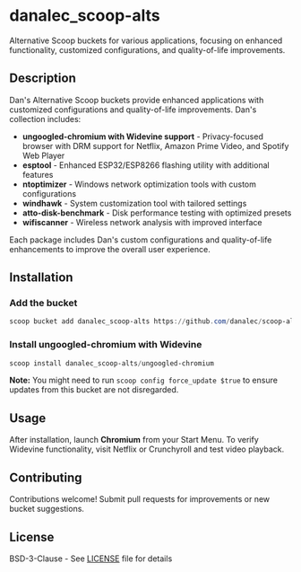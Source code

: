 # danalec_scoop-alts

Alternative Scoop buckets for various applications, focusing on enhanced functionality, customized configurations, and quality-of-life improvements.

## Description

Dan's Alternative Scoop buckets provide enhanced applications with customized configurations and quality-of-life improvements. Dan's collection includes:

- **ungoogled-chromium with Widevine support** - Privacy-focused browser with DRM support for Netflix, Amazon Prime Video, and Spotify Web Player
- **esptool** - Enhanced ESP32/ESP8266 flashing utility with additional features
- **ntoptimizer** - Windows network optimization tools with custom configurations
- **windhawk** - System customization tool with tailored settings
- **atto-disk-benchmark** - Disk performance testing with optimized presets
- **wifiscanner** - Wireless network analysis with improved interface

Each package includes Dan's custom configurations and quality-of-life enhancements to improve the overall user experience.

## Installation

### Add the bucket

```powershell
scoop bucket add danalec_scoop-alts https://github.com/danalec/scoop-alts
```

### Install ungoogled-chromium with Widevine

```powershell
scoop install danalec_scoop-alts/ungoogled-chromium
```

**Note:** You might need to run `scoop config force_update $true` to ensure updates from this bucket are not disregarded.

## Usage

After installation, launch **Chromium** from your Start Menu. To verify Widevine functionality, visit Netflix or Crunchyroll and test video playback.

## Contributing

Contributions welcome! Submit pull requests for improvements or new bucket suggestions.

## License

BSD-3-Clause - See [LICENSE](LICENSE) file for details
